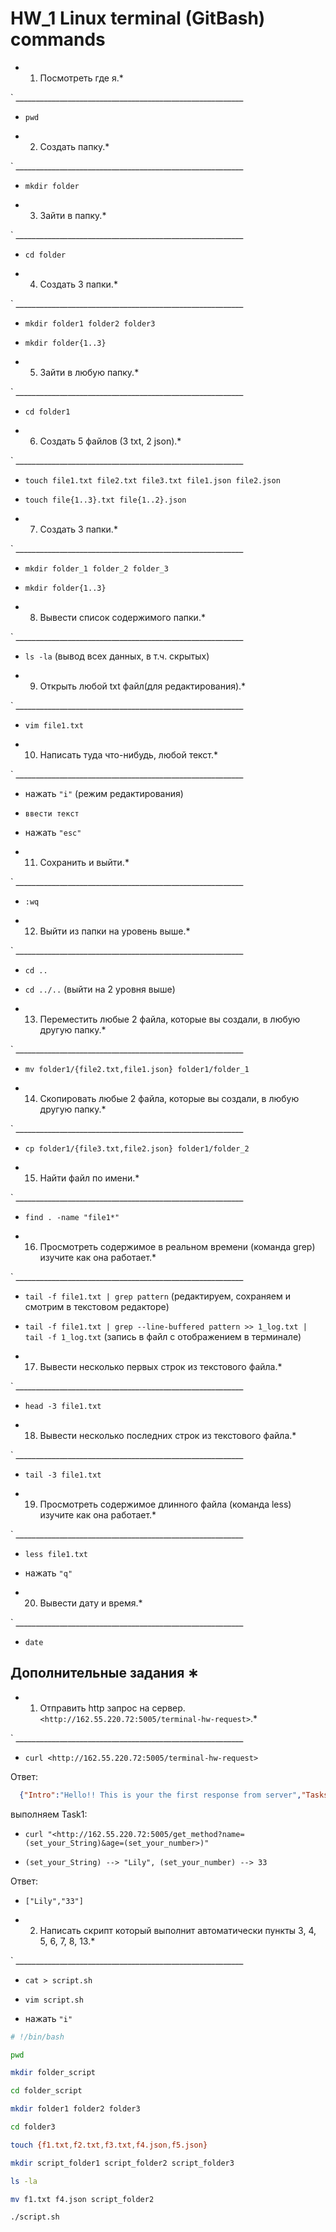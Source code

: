 # HW_1 Linux terminal (GitBash) commands

* 1. Посмотреть где я.*  

` _________________________________________________________ 
   + `pwd`
   
* 2. Создать папку.*

` _________________________________________________________ 
   + `mkdir folder`
 
* 3. Зайти в папку.*

` _________________________________________________________ 
   + `cd folder`
   
* 4. Создать 3 папки.*

` _________________________________________________________ 
   + `mkdir folder1 folder2 folder3`

   + `mkdir folder{1..3}`
  
* 5. Зайти в любую папку.*

` _________________________________________________________ 
   + `cd folder1`
  
* 6. Создать 5 файлов (3 txt, 2 json).*

` _________________________________________________________ 
   + `touch file1.txt file2.txt file3.txt file1.json file2.json`
  
   + `touch file{1..3}.txt file{1..2}.json`
  
* 7. Создать 3 папки.*

` _________________________________________________________ 
   + `mkdir folder_1 folder_2 folder_3`

   + `mkdir folder{1..3}`
  
* 8. Вывести список содержимого папки.*

` _________________________________________________________ 
   + `ls -la` (вывод всех данных, в т.ч. скрытых)

* 9. Открыть любой txt файл(для редактирования).*

` _________________________________________________________ 
   + `vim file1.txt`

* 10. Написать туда что-нибудь, любой текст.*

` _________________________________________________________ 
   + нажать `"i"` (режим редактирования)

   + `ввести текст`

   + нажать `"esc"`
  
* 11. Сохранить и выйти.*

` _________________________________________________________ 
   + `:wq`
  
* 12. Выйти из папки на уровень выше.*

` _________________________________________________________ 
   + `cd ..`

   + `cd ../..` (выйти на 2 уровня выше)
  
* 13. Переместить любые 2 файла, которые вы создали, в любую другую папку.*

` _________________________________________________________ 
   + `mv folder1/{file2.txt,file1.json} folder1/folder_1`
    
* 14. Скопировать любые 2 файла, которые вы создали, в любую другую папку.*

` _________________________________________________________ 
   + `cp folder1/{file3.txt,file2.json} folder1/folder_2`
  
* 15. Найти файл по имени.*

` _________________________________________________________ 
   + `find . -name "file1*"`
  
* 16. Просмотреть содержимое в реальном времени (команда grep) изучите как она работает.*

` _________________________________________________________ 
   + `tail -f file1.txt | grep pattern` (редактируем, сохраняем и смотрим в текстовом редакторе)

   + `tail -f file1.txt | grep --line-buffered pattern >> 1_log.txt | tail -f 1_log.txt` (запись в файл с отображением в терминале)

* 17. Вывести несколько первых строк из текстового файла.*

` _________________________________________________________ 
   + `head -3 file1.txt`

* 18. Вывести несколько последних строк из текстового файла.*

` _________________________________________________________ 
   + `tail -3 file1.txt`
  
* 19. Просмотреть содержимое длинного файла (команда less) изучите как она работает.*

` _________________________________________________________ 
   + `less file1.txt`

   + нажать `"q"`

* 20. Вывести дату и время.*

` _________________________________________________________ 
   + `date`

##  Дополнительные задания ∗ 

* 1. Отправить http запрос на сервер. `<http://162.55.220.72:5005/terminal-hw-request>`.*

` _________________________________________________________ 
   + `curl <http://162.55.220.72:5005/terminal-hw-request>`

Ответ:

```json
  {"Intro":"Hello!! This is your the first response from server","Tasks":{"Task_1":"Send the next URL in terminal: `<http://162.55.220.72:5005/get_method?name=(set_your_String)&age=(set_your_number>)","result":["Your_String","Your_number"]`}} 
```

выполняем Task1:

   + `curl "<http://162.55.220.72:5005/get_method?name=(set_your_String)&age=(set_your_number>)"`

   + `(set_your_String) --> "Lily", (set_your_number) --> 33`
  
Ответ:

   + `["Lily","33"]`

* 2. Написать скрипт который выполнит автоматически пункты 3, 4, 5, 6, 7, 8, 13.*

` _________________________________________________________ 
   + `cat > script.sh`

   + `vim script.sh`
  
   + нажать `"i"`

```bash
# !/bin/bash

pwd

mkdir folder_script

cd folder_script

mkdir folder1 folder2 folder3

cd folder3

touch {f1.txt,f2.txt,f3.txt,f4.json,f5.json}

mkdir script_folder1 script_folder2 script_folder3

ls -la

mv f1.txt f4.json script_folder2

./script.sh
```

